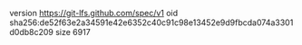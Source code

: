 version https://git-lfs.github.com/spec/v1
oid sha256:de52f63e2a34591e42e6352c40c91c98e13452e9d9fbcda074a3301d0db8c209
size 6917
